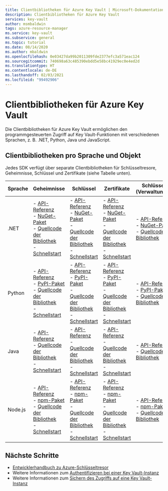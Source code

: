 ```yaml
---
title: Clientbibliotheken für Azure Key Vault | Microsoft-Dokumentation
description: Clientbibliotheken für Azure Key Vault
services: key-vault
author: msmbaldwin
tags: azure-resource-manager
ms.service: key-vault
ms.subservice: general
ms.topic: tutorial
ms.date: 08/14/2020
ms.author: mbaldwin
ms.openlocfilehash: 0e03427da99b2011309fde2377efc3a571eac124
ms.sourcegitcommit: 740698a63c485390ebdd5e58bc41929ec0e4ed2d
ms.translationtype: HT
ms.contentlocale: de-DE
ms.lasthandoff: 02/03/2021
ms.locfileid: "99492906"
---
```

# <a name="client-libraries-for-azure-key-vault"></a>Clientbibliotheken für Azure Key Vault

Die Clientbibliotheken für Azure Key Vault ermöglichen den programmgesteuerten Zugriff auf Key Vault-Funktionen mit verschiedenen Sprachen, z. B. .NET, Python, Java und JavaScript.

## <a name="client-libraries-per-language-and-object"></a>Clientbibliotheken pro Sprache und Objekt

Jedes SDK verfügt über separate Clientbibliotheken für Schlüsseltresore, Geheimnisse, Schlüssel und Zertifikate (siehe Tabelle unten).

| Sprache | Geheimnisse | Schlüssel | Zertifikate | Schlüsseltresor (Verwaltungsebene) |
|--|--|--|--|--|
| .NET | - [API-Referenz](/dotnet/api/azure.security.keyvault.secrets?view=azure-dotnet)<br>- [NuGet-Paket](https://www.nuget.org/packages/Azure.Security.KeyVault.Secrets/)<br>- [Quellcode der Bibliothek](https://github.com/Azure/azure-sdk-for-net/tree/master/sdk/keyvault/Azure.Security.KeyVault.Secrets)<br>- [Schnellstart](../secrets/quick-create-net.md) | - [API-Referenz](/dotnet/api/azure.security.keyvault.keys?view=azure-dotnet)<br>- [NuGet-Paket](https://www.nuget.org/packages/Azure.Security.KeyVault.Keys/)<br>- [Quellcode der Bibliothek](https://github.com/Azure/azure-sdk-for-net/tree/master/sdk/keyvault/Azure.Security.KeyVault.Keys)<br>- [Schnellstart](../keys/quick-create-net.md) | - [API-Referenz](/dotnet/api/azure.security.keyvault.certificates?view=azure-dotnet)<br>- [NuGet-Paket](https://www.nuget.org/packages/Azure.Security.KeyVault.Certificates/)<br>- [Quellcode der Bibliothek](https://github.com/Azure/azure-sdk-for-net/tree/master/sdk/keyvault/Azure.Security.KeyVault.Certificates)<br>- [Schnellstart](../certificates/quick-create-net.md) | - [API-Referenz](/dotnet/api/microsoft.azure.management.keyvault?view=azure-dotnet)<br>- [NuGet-Paket](https://www.nuget.org/packages/Microsoft.Azure.Management.KeyVault/)<br> - [Quellcode der Bibliothek](https://github.com/Azure/azure-sdk-for-net/tree/master/sdk/keyvault/Microsoft.Azure.Management.KeyVault)|
| Python| - [API-Referenz](/python/api/overview/azure/keyvault-secrets-readme?view=azure-python)<br>- [PyPI-Paket](https://pypi.org/project/azure-keyvault-secrets/)<br>- [Quellcode der Bibliothek](https://github.com/Azure/azure-sdk-for-python/tree/master/sdk/keyvault/azure-keyvault-secrets)<br>- [Schnellstart](../secrets/quick-create-python.md) |- [API-Referenz](/python/api/overview/azure/keyvault-keys-readme?view=azure-python)<br>- [PyPI-Paket](https://pypi.org/project/azure-keyvault-keys/)<br>- [Quellcode der Bibliothek](https://github.com/Azure/azure-sdk-for-python/tree/master/sdk/keyvault/azure-keyvault-keys)<br>- [Schnellstart](../keys/quick-create-python.md) | - [API-Referenz](/python/api/overview/azure/keyvault-certificates-readme?view=azure-python)<br>- [PyPI-Paket](https://pypi.org/project/azure-keyvault-certificates/)<br>- [Quellcode der Bibliothek](https://github.com/Azure/azure-sdk-for-python/tree/master/sdk/keyvault/azure-keyvault-certificates)<br>- [Schnellstart](../certificates/quick-create-python.md) | - [API-Referenz](/python/api/azure-mgmt-keyvault/azure.mgmt.keyvault?view=azure-python)<br> - [PyPI-Paket](https://pypi.org/project/azure-mgmt-keyvault/)<br> - [Quellcode der Bibliothek](https://github.com/Azure/azure-sdk-for-python/tree/master/sdk/keyvault/azure-mgmt-keyvault)|
| Java | - [API-Referenz](https://azuresdkdocs.blob.core.windows.net/$web/java/azure-security-keyvault-secrets/4.2.0/index.html)<br>- [Quellcode der Bibliothek](https://github.com/Azure/azure-sdk-for-java/tree/master/sdk/keyvault/azure-security-keyvault-secrets)<br>- [Schnellstart](../secrets/quick-create-java.md) |- [API-Referenz](https://azuresdkdocs.blob.core.windows.net/$web/java/azure-security-keyvault-keys/4.2.0/index.html)<br>- [Quellcode der Bibliothek](https://github.com/Azure/azure-sdk-for-java/tree/master/sdk/keyvault/azure-security-keyvault-keys)<br>- [Schnellstart](../keys/quick-create-java.md) | - [API-Referenz](https://azuresdkdocs.blob.core.windows.net/$web/java/azure-security-keyvault-certificates/4.1.0/index.html)<br>- [Quellcode der Bibliothek](https://github.com/Azure/azure-sdk-for-java/tree/master/sdk/keyvault/azure-security-keyvault-certificates)<br>- [Schnellstart](../certificates/quick-create-java.md) |- [API-Referenz](/java/api/com.microsoft.azure.management.keyvault?view=azure-java-stable)<br>- [Quellcode der Bibliothek](https://github.com/Azure/azure-sdk-for-java/tree/master/sdk/keyvault/mgmt-v2016_10_01)|
| Node.js | - [API-Referenz](/javascript/api/@azure/keyvault-secrets/?view=azure-node-latest)<br>- [npm-Paket](https://www.npmjs.com/package/@azure/keyvault-secrets)<br>- [Quellcode der Bibliothek](https://github.com/Azure/azure-sdk-for-js/tree/master/sdk/keyvault/keyvault-secrets)<br>- [Schnellstart](../secrets/quick-create-node.md) |- [API-Referenz](/javascript/api/@azure/keyvault-keys/?view=azure-node-latest)<br>- [npm-Paket](https://www.npmjs.com/package/@azure/keyvault-keys)<br>- [Quellcode der Bibliothek](https://github.com/Azure/azure-sdk-for-js/tree/master/sdk/keyvault/keyvault-keys)<br>- [Schnellstart](../keys/quick-create-node.md)| - [API-Referenz](/javascript/api/@azure/keyvault-certificates/?view=azure-node-latest)<br>- [npm-Paket](https://www.npmjs.com/package/@azure/keyvault-certificates)<br>- [Quellcode der Bibliothek](https://github.com/Azure/azure-sdk-for-js/tree/master/sdk/keyvault/keyvault-certificates)<br>- [Schnellstart](../certificates/quick-create-node.md) |  - [API-Referenz](/javascript/api/@azure/arm-keyvault/?view=azure-node-latest)<br>- [npm-Paket](https://www.npmjs.com/package/@azure/arm-keyvault)<br>- [Quellcode der Bibliothek](https://github.com/Azure/azure-sdk-for-js/tree/master/sdk/keyvault/arm-keyvault)

## <a name="next-steps"></a>Nächste Schritte

- [Entwicklerhandbuch zu Azure-Schlüsseltresor](developers-guide.md)
- Weitere Informationen zum [Authentifizieren bei einer Key Vault-Instanz](authentication.md)
- Weitere Informationen zum [Sichern des Zugriffs auf eine Key Vault-Instanz](secure-your-key-vault.md)

